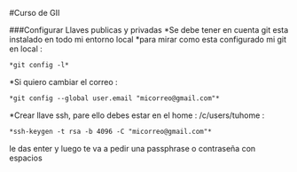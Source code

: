#Curso de GII

###Configurar Llaves publicas y privadas
*Se debe tener en cuenta git esta instalado en todo mi entorno local
*para mirar como esta configurado mi git en local : 
```markdown
*git config -l*

```
*Si quiero cambiar el correo : 
```markdown
*git config --global user.email "micorreo@gmail.com"*

```
*Crear llave ssh, pare ello debes estar en el home : /c/users/tuhome : 
```markdown
*ssh-keygen -t rsa -b 4096 -C "micorreo@gmail.com"*

```
le das enter y luego te va a pedir una passphrase o contraseña con espacios
